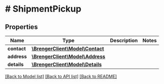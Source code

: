 # # ShipmentPickup

## Properties

Name | Type | Description | Notes
------------ | ------------- | ------------- | -------------
**contact** | [**\BrengerClient\Model\Contact**](Contact.md) |  |
**address** | [**\BrengerClient\Model\Address**](Address.md) |  |
**details** | [**\BrengerClient\Model\Details**](Details.md) |  |

[[Back to Model list]](../../README.md#models) [[Back to API list]](../../README.md#endpoints) [[Back to README]](../../README.md)
